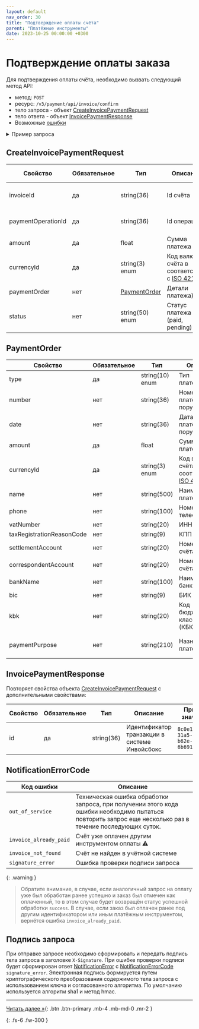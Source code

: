 ```yaml
---
layout: default
nav_order: 30
title: "Подтверждение оплаты счёта"
parent: "Платёжные инструменты"
date: 2023-10-25 00:00:00 +0300
---
```


# Подтверждение оплаты заказа

Для подтверждения оплаты счёта, необходимо вызвать следующий метод API:

- метод: `POST`
- ресурс: `/v3/payment/api/invoice/confirm`
- тело запроса - объект [CreateInvoicePaymentRequest](#createinvoicepaymentrequest)
- тело ответа - объект [InvoicePaymentResponse](#invoicepaymentresponse)
- Возможные [ошибки](/docs/dictionary/error/)

<details>
  <summary>Пример запроса</summary>
<section markdown="1">
``` json
POST /v3/payment/api/invoice/confirm
Authorization: Bearer b37c4c689295904ed21eee5d9a48d42e
Content-Type: application/json
Accept: application/json
{
    "paymentOperationId" : "117a58b0-7dc9-424c-8f07-b8a865e8bcc7",
    "paymentOrderNumber" : "1342",
    "paymentOrderDate" : "2023-04-01",
    "amount" : 19658.45,
    "currencyId" : "RUB",
    "customer" : {
      "type" : "legal",
      "name" : "ООО Ромашка",
      "vatNumber" : "7710044140",
      "taxRegistrationReasonCode" : "770001001",
      "settlementAccount" : "40702810800190000253",
      "correspondentAccount" : "30101810700000000187",
      "bankName" : "ПАО ВТБ",
      "bic" : "044039142"
    }
}
```
</section>
</details>

## CreateInvoicePaymentRequest

| Свойство           | Обязательное | Тип             | Описание                   | Пример значения                        |
|--------------------|--------------|-----------------|----------------------------|----------------------------------------|
| invoiceId          | да           | string(36)      | Id счёта                   | `01771534-1a57-f184-dee3-ebeb91dded75` |
| paymentOperationId | да           | string(36)      | Id операции                | `117a58b0-7dc9-424c-8f07-b8a865e8bcc7` |
| amount             | да           | float           | Сумма платежа              | `19658.45`                             |
| currencyId         | да           | string(3) enum  | Код валюты счёта в соответствии с [ISO 4217](/docs/dictionary/iso4217/) | `RUB`, `USD`,`EUR`, `GBP` |
| paymentOrder       | нет          | [PaymentOrder](#paymentorder) | Детали платежа)    |                                        |
| status                    | нет          | string(50) enum | Статус платежа (paid, pending) | `paid`                                 |

## PaymentOrder

| Свойство                  | Обязательное | Тип             | Описание                   | Пример значения                                                |
|---------------------------|--------------|-----------------|----------------------------|----------------------------------------------------------------|
| type                      | да           | string(10) enum | Тип плательщика            | `legal` - юр. лицо, `private` - физ лицо                       |
| number                    | нет          | string(36)      | Номер платёжного поручения | `1342`                                 |
| date                      | нет          | string(36)      | Дата платёжного поручения  | `2023-04-01`                           |
| amount                    | да           | float           | Сумма платежа              | `19658.45`                                                 |
| currencyId                | да           | string(3) enum  | Код валюты счёта в соответствии с [ISO 4217](/docs/dictionary/iso4217/) | `RUB`, `USD`,`EUR`, `GBP`              |
| name                      | нет          | string(500)     | Наименование плательщика       | `ООО Ромашка`                                                  |
| phone                     | нет          | string(100)     | Номер телефона                 | `79001112233`                                                  |
| vatNumber                 | нет          | string(20)      | ИНН                            | `7710044140`                                                   |
| taxRegistrationReasonCode | нет          | string(9)       | КПП                            | `770001001`                                                    |
| settlementAccount         | нет          | string(20)      | Номер расчт. счёта             | `40702810800190000253`                                         |
| correspondentAccount      | нет          | string(20)      | Номер корр. счёта              | `30101810700000000187`                                         |
| bankName                  | нет          | string(100)     | Наименование банка             | `ПАО ВТБ`                                                      |
| bic                       | нет          | string(9)       | БИК                            | `044039142`                                                    |
| kbk                       | нет          | string(20)      | Код бюджетной классификации (КБК) | `18210501011011000110`                                      |
| paymentPurpose            | нет          | string(210)     | Назначение платежа             | `Оплата по счёту №10-2946153 за авиабилеты, НДС не выделяется` |


## InvoicePaymentResponse

Повторяет свойства объекта [CreateInvoicePaymentRequest](#createinvoicepaymentrequest) с дополнительными свойствами:

| Свойство   | Обязательное | Тип        | Описание                                      | Пример значения                         |
|------------|--------------|------------|-----------------------------------------------|-----------------------------------------|
| id         | да           | string(36) | Идентификатор транзакции в системе Инвойсбокс | `8c0e116d-31a5-4210-b62e-6b6917851f69`  |


## NotificationErrorCode

| Код ошибки             | Описание                                                                                                                                                  |
|------------------------|-----------------------------------------------------------------------------------------------------------------------------------------------------------|
| `out_of_service`       | Техническая ошибка обработки запроса, при получении этого кода ошибки необходимо пытаться повторить запрос еще несколько раз в течение последующих суток. |
| `invoice_already_paid` | Счёт уже оплачен другим инструментом оплаты :warning:                                                                                                     |
| `invoice_not_found`    | Счёт не найден в учётной системе                                                                                                                          |
| `signature_error`      | Ошибка проверки подписи запроса                                                                                                                           |

{: .warning }
> Обратите внимание, в случае, если аналогичный запрос на оплату уже был обработан ранее успешно и заказ был отмечен как оплаченный, то в этом случае будет возвращён статус успешной обработки `success`. В случае, если заказ был оплачен ранее под другим идентификатором или иным платёжным инструментом, вернётся ошибка `invoice_already_paid`.


## Подпись запроса

При отправке запросе необходимо сформировать и передать подпись тела запроса в заголовке `X-Signature`. При ошибке проверки подписи будет сформирован ответ [NotificationError](#notificationerror) с [NotificationErrorCode](#notificationerrorcode) `signature_error`.
Электронная подпись формируется путем криптографического преобразования содержимого тела запроса с использованием ключа и согласованного алгоритма.
По умолчанию используется алгоритм sha1 и метод hmac.



---
[Читать далее &raquo;](/docs/dictionary){: .btn .btn-primary .mb-4 .mb-md-0 .mr-2 }

{: .fs-6 .fw-300 }
